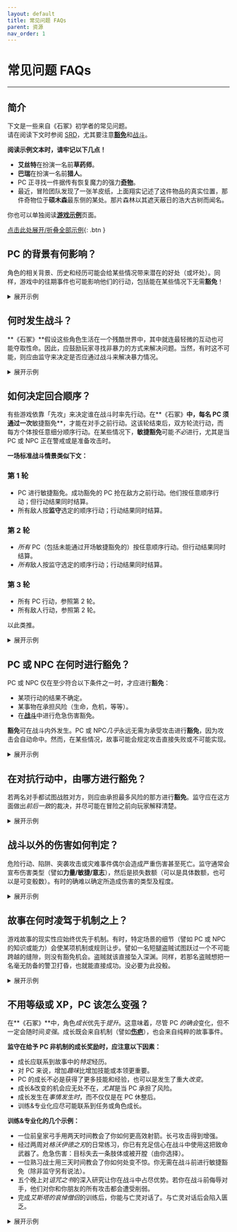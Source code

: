 ```yaml
---
layout: default
title: 常见问题 FAQs
parent: 资源
nav_order: 1
---
```


# 常见问题 FAQs
---

## 简介
下文是一些来自《石冢》初学者的常见问题。  
请在阅读下文时参阅 [SRD](/cairn-srd/)，尤其要注意[**豁免**](/cairn-srd/#豁免)和[战斗](/cairn-srd/#战斗)。

**阅读示例文本时，请牢记以下几点！**
- **艾丝特**在扮演一名前**草药师**。
- **巴瑞**在扮演一名前**猎人**。
- PC 正寻找一件据传有恢复魔力的强力[**奇物**](/cairn-srd/#奇物)。
- 最近，冒险团队发现了一张羊皮纸，上面翔实记述了这件物品的真实位置，那件奇物位于**硕木森**最东侧的某处。那片森林以其遮天蔽日的浩大古树而闻名。

你也可以单独阅读[**游戏示例**](/resources/example-of-play)页面。

<a href='#/' id='expAll' class='exp'>点击此处展开/折叠全部示例</a>{: .btn }

## PC 的背景有何影响？
角色的相关背景、历史和经历可能会给某些情况带来潜在的好处（或坏处）。同样，游戏中的往期事件也可能影响他们的行动，包括能在某些情况下无需**豁免**！

<details markdown="block">
  <summary>
展开示例
 </summary>

**监守**：*「你们花了大半个早晨穿越**硕木森**，砍伐掉悬挂的藤蔓和齐膝高的荆棘。在周遭的灌丛中很容易迷路。更糟的是，太阳完全被头顶的茂密树枝给遮住了。」*

**巴瑞**：*「我的**猎人**背景有用吗？」*

**监守**：*「有用，不过你得每隔几分钟就停下来看看周围的环境，因此进展缓慢。你们继续向东朝目的地前进。」*

**监守**：*「几小时后，你们来到林中的一小块空地，这里非常适合小憩。空地的另一端有一条向东的小径，清晰可见。通往小径的入口被一株大花植物挡住了，它坐在一束孤独的阳光下，从张开的蓝色荚中滴出绿色的汁液。」*

**埃丝特**：*「作为一名前**草药师**，我能认出这株植物吗？」*

**监守**：*「能。你还知道，它大概会因为自然光充沛而过度茁壮。」*

**艾丝特**：*「这些颜色说明了什么？它有毒吗？绿色的汁液是怎么回事？」*

**监守**：*「你观察了这些现象，猜想的确如此，它很可能有毒，因为这些花瓣非常接近狼毒草。」*

**巴瑞**：*「好吧，计划是这样的：我爬到这植物上方的一棵树。把毯子盖在上去遮挡阳光。希望这能让荚合拢！」*

**监守**：*「你小心翼翼地把睡毯铺在树干之间，给下面植物的蓝色荚投下阴影。它们立即开始闭合，刚好可以让一个人小心地挤过去。」*

**艾丝特**：*「好极了。我要小心地摘下一片叶子备用，然后继续前进。」*

**假若所有 PC 都没有相关经验或专业知识怎么办？**
- 假若没有 PC 具有**草药师**背景 ，监守很可能会宣布 PC 对植物的特性一无所知，（希望）玩家们会通过提问和实验来了解更多。
- 假若某名 PC 具有*间接*背景（譬如**猎人**），监守可采用[命运骰](/cairn-srd/#命运骰)，投 1d6。投得越高，PC 就越有可能知晓一些相关或实用的信息。

</details>

## 何时发生战斗？
**《石冢》**假设这些角色生活在一个残酷世界中，其中就连最轻微的互动也可能夺取性命。因此，应鼓励玩家寻找非暴力的方式来解决问题。当然，有时这不可能，则应由监守来决定是否应通过战斗来解决暴力情况。

<details markdown="block">
  <summary>
展开示例
 </summary>

**监守**：*「傍晚时分，你们终于走出了森林边界。从林木线延伸出来，你们几乎要踏入一条将森林一分为二的裂谷。最后，你们到达了**鬼摔沟**，那是一条看上去无边无际的峡谷，没有桥梁可以跨越。从两侧陡峭的岩壁来看，爬下去会非常危险。不幸的是，你们的目标很可能就在对面，在那悬崖与世界边缘的交汇处。附近有一小块空地可供安营扎寨，由一棵种在裂谷边上的浩大橡树遮蔽着。*

**艾丝特**：*「我觉得我们应该先扎营再出发。要是我们必须爬进或绕过这道鸿沟，我期望阳光亮起来！」*

**巴瑞**：*「确实。我想知道最安全的方法是什么？背靠峡谷？」*

**监守**：*「是的，除非发生什么事！顺便问一下，谁值第一班岗？」*

**艾丝特**：*「我值第一班。」*

**监守**：*「你们扎好营，吃了一份口粮。第一班岗值到一半时，你听到一阵树枝折断的声音，从营地西边的**硕木森**传来。你们打算怎么做？」*

**艾丝特**：*「我想踢醒我的战友，这样我就不是孤身一人了，我悄悄地朝着噪音的方向点点头，比了一个安静的手势。」*

**监守**：*「你这样做了，他坐了起来，这时，一对骇人的红眼出现在灌木丛后。」*

**巴瑞**：*「我们对这里的生物了解多少？」*

**监守**：*「你们知道，不论是什么生物在夜晚潜入这片森林，都很可能很危险。你们很可能没时间对即将从那里出来的家伙闲聊。」*

**艾丝特**：*「那我准备战斗。我站起来，拔出剑，准备好面对一切。」*

</details>

## 如何决定回合顺序？
有些游戏依靠「先攻」来决定谁在战斗时率先行动。在**《石冢》**中，每名 PC 须通过一次**敏捷豁免**，才能在对手之前行动。这该轮结束后，双方轮流行动，而每方个体按任意细分顺序行动。在某些情况下，**敏捷豁免**可能*不必*进行，尤其是当 PC 或 NPC 正在警戒或是准备攻击时。

**一场标准战斗情景类似下文：**

### 第 1 轮
- PC 进行敏捷豁免。成功豁免的 PC 抢在敌方之前行动。他们按任意顺序行动；但行动结果同时结算。
- 所有敌人按**监守**选定的顺序行动；行动结果同时结算。

### 第 2 轮
- *所有* PC（包括未能通过开场敏捷豁免的）按任意顺序行动。但行动结果同时结算。
- *所有*敌人按监守选定的顺序行动；行动结果同时结算。

### 第 3 轮
- 所有 PC 行动，参照第 2 轮。
- 所有敌人行动，参照第 2 轮。

以此类推。

<details markdown="block">
  <summary>
展开示例
 </summary>

**监守**：*「一只眼睛闪着红光的驼鹿状生物从营地对面的黑暗树林中冲出。当它直接向你跑来时，身上流下一片雾海, **巴瑞**。**艾丝特**准备就绪，所以她先行动。」*

**巴瑞**：*「我呢？」*

**监守**：*「你得先过一个**敏捷豁免**，看看能否抢在怪物之前行动。」*

**巴瑞**：*「我投 1d20，得出 17。哎呦。」*

**监守**：*「没错，豁免失败。**艾丝特**先行动，然后怪物行动。之后你们俩将按任意顺序再行动，然后又是怪物行动，依此类推。」*

</details>

## PC 或 NPC 在何时进行**豁免**？
PC 或 NPC 仅在至少符合以下条件之一时，才应进行**豁免**：
- 某项行动的结果不确定。
- 某事物在承担风险（生命，危机，等等）。
- 在[**战斗**](/cairn-srd/#危急伤害)中进行危急伤害豁免。

**豁免**可在战斗内外发生。PC 或 NPC*几乎*永远无需为承受攻击进行**豁免**，因为攻击会自动命中。然而，在某些情况，故事可能会规定攻击直接失败或不可能实现。

<details markdown="block">
  <summary>
展开示例
 </summary>

**艾丝特**：*「我们对这只生物有了解吗？」*

**监守**：*「有——它叫[**血驼鹿**](/resources/monsters/blood-elk/)，这是一种因巨大的贪婪或嫉妒而产生的杀人鹿。据你所知，它们非常强大。」*

**艾丝特**：*「我去！!这样的话，我想先用我的行动把伙伴从路上拖开，也许可以拖到你刚才提过的那棵橡树上。」*

**监守**：*「你当时已经站起身准备好了，所以我裁定这一切顺利实现，快到怪物都来不及转变方向。你设法把**巴瑞**拉到了现在已被践踏的营地东面，靠近离**鬼摔沟**只有几步之遥的橡树。现在，轮到**血驼鹿**的回合了。它穿过了**巴瑞**之前的位置，破坏了篝火。它疯狂地摆动着，几乎冲下了悬崖。它回头看向你们俩，眼里闪烁着仇恨的紫光。**巴瑞**，到了你的回合。你需要注意，你只有腰间小刀用于战斗，其他东西都还在营地里。更糕的是，黑暗阻碍了你的视线，你只能看到它火红的眼睛。伤害骰只有 1d4。」*

**巴瑞**：*「我尖叫着，把匕首直直地掷向怪物。我投了 1d4，结果是 1。」*

**监守**：*「小刀从你的手中飞出，划破了怪物头顶的迷雾，落在它身后一步之遥。野兽吃痛地呜呜怒吼，然后蹲下准备再次冲锋。到你们的回合了。按任意顺序行动。」*

**艾丝特**：*「我有个主意：那只怪物刚对**巴瑞**冲锋了，对吗？所以它很有可能再来一次。要是我把绳子的一头抛给**巴瑞**，然后把它绕到附近的树上呢？然后，要是怪物再冲过去踩他，他就可以……跳下悬崖？当然，要抓着绳子。」*

**巴瑞**：*「啊……听起来算是个计划，我觉得。成，就这么来！」*

**为何巴瑞无需豁免就能成功把绳子绕在树上？**  
在一个回合中，PC 可尝试任何行动；只有在满足上述条件之一时，才需要**豁免**。**巴瑞**似乎有理由用绳子绕着大树（只有几英尺远）狂奔，而不会有太大的危险。若是他试图跑到**血驼鹿**附近，或者做了同样不确定或危险的事情，他就会需要**豁免**。

</details>

## 在对抗行动中，由哪方进行豁免？
若两名对手都试图战胜对方，则应由承担最多风险的那方进行**豁免**。监守应在这方面做出*前后一致*的裁决，并尽可能在冒险之前向玩家解释清楚。

<details markdown="block">
   <summary>
 展开示例
  </summary>

**监守**：*「**艾丝特**，你把绳子的一头扔给**巴瑞**，他迅速把绳子绕在橡树上，然后冲向另一侧的悬崖峭壁，对着向他冲锋的怪物吼叫。**埃丝特**握紧一段绳子充当配重，以防他真摔下去。**巴瑞**，既然你已经就位，我允许你做出某种非战斗性反应。」*

**巴瑞**：*「好吧，要是它靠近我，我就站在悬崖边上，随时准备跳出去。」*

**监守**：*「明白了。现在轮到**血驼鹿**的回合了，显然它仍然对你非常生气，**巴瑞**。野兽扬起恶魔般的蹄子，再次向你冲来。你在最后一刹跳下悬崖，竭尽全力抓住绳子。**血驼鹿**在看到目标跳崖的一瞬间试图收回攻击。它会过一个**敏捷豁免**，看看能否成功停下。啊，它投出了 20，从悬崖上滚落到下面的茫茫黑暗中。」*

**为什么血驼鹿没有按照战斗规则进行攻击投骰？**
这次攻击被认为是可能实现，但也非常危险。若该生物使用的是远程攻击或训练有素的近战攻击，那么攻击**巴瑞**的风险就会小得多。不幸的是，它是一只野兽，只能用锋利的蹄子来踩人。

**为什么由血驼鹿进行豁免，而不是也承担了风险的巴瑞？**  
在这个例子中，**血驼鹿**比人类对手面临的风险要大得多，因为：
- 作为一只戏弄的野兽，它很可能不具备创造性思维或解决高级问题的能力。
- 它的一部分主要特点就是体积大和速度快，这些特性很可能会使急刹车变得相当困难。
- 因此，在该情形下，**血驼鹿**没有任何情景或机制方面的优势。

相对而言，**巴瑞**的风险较小：
- 作为一名前猎人，他已经牢牢地建立起了自己在这方面的能力。
- **艾丝特**把绳子绑在一棵树上，自己充当配重。这提供了一个明显的*情境*优势。

若**巴瑞**受伤了，或者缺乏准备时间，那么可以要求**力量豁免**，看看他能否抓住绳子。

</details>

## 战斗以外的伤害如何判定？
危险行动、陷阱、突袭攻击或灾难事件偶尔会造成严重伤害甚至死亡。监守通常会宣布伤害类型（譬如**力量/敏捷/意志**），然后是损失数额（可以是具体数额，也可以是可变骰数）。有时的确难以确定所造成伤害的类型及程度。

<details markdown="block">
  <summary>
展开示例
 </summary>

**监守**：*「与**血驼鹿**遭遇后，你们回到营地，尽量多睡一会儿。破晓时分，你们俩都醒了，准备继续旅行。」*

**艾丝特**：*「好。问题是，我们怎么穿过**鬼摔沟**？我们这边有桥吗？」*

**监守**：*「你们没看见有。在最北边，一丛树木环绕着峡谷，部分挡住了你们的去路；你们需要探索一番才能看到对面。不过，在南面几百米处，你们可以看到一个小岩架从峡谷内突出来，大概有五十英尺深。它形状像是字母『L』，非常靠近另一侧。可能得花些功夫才能爬上去，但似乎是可行的。」*

**巴瑞**：*「我说，我们去岩架那边吧。还带着绳子和岩钉吗？」*

**艾丝特**：*「嗯，我看不出还有什么好办法。咱们走。」*

**监守**：*「沿着峡谷走了半小时后，你们终于来到了岩架上方的一处。在裂谷深处，你们能看到清晨的茫茫雾气，下方则是潺潺的流水。」*

**巴瑞**：*「边缘附近是否有大石头?我想在上面锤一个岩钉，再把绳子绕上去。这样我可以安全地降下峡谷，到岩架上。」*

**监守**：*「你沿着边缘找到一块大石头，然后用锤子把岩顶敲了进去。」*

**巴瑞**：*「很好，我把自己放下来，然后点亮提灯。**艾丝特**会跟上来，我猜。」*

**监守**：*「你小心翼翼地把脚放在岩架上，试了试绳子，然后叫**艾丝特**爬了下来。她也安全到达岩架上之后，你开始打量周围的环境。岩架似乎沿着峡谷内侧蜿蜒而下，几乎延伸到谷底。下面的湍湍水声充斥着整个峡谷。你会把绳子留在回程的路上吗？」*

**艾丝特**：*「不幸的是，没错。我还要在地图上标出我们的位置。谁知道有没有用，但以防万一……好了，我们走吧。」*

**监守**：*「你小心翼翼地沿着岩架前行，将手指探入崖壁以确保安全。经过十五分钟的艰苦跋涉，终于来到了一个挡住前路的小瀑布前。冰冷的水流顺着湿滑的岩石表面流到下方的一个小盆地里。这里的岩壁上长满了青苔，要是你想穿过岩壁，很可能会滑倒。你们打算怎么做？」*

**巴瑞**：*「还有其他出路吗？」*

**监守**：*「据你所知没有。你可以试着爬下去，但那里很黑，很可能会更危险。」*

**巴瑞**：*「好吧，我想我还是去瀑布那边碰碰运气吧，谢谢。**艾丝特**，我走过去时你能帮我拿一下包吗？*

**艾丝特**：*「那你还会带上我吗？不行，谢谢！」*

**监守**：*「你得过一个**敏捷豁免**，看看能否在不滑倒的情况下穿过光滑的路面。」*

**巴瑞**：*「好吧，我把提灯递给**艾丝特**，好空出双手……我投出了 14，失败了。该死。」*

**监守**：*「你从瀑布上滑落，跌入下面充满水的盆地，同时你的手重重地砸在水池边上。你遭受 1d4 敏捷伤害，并且无法用惯用手适当持握物品。这里几乎全黑，但你仍能看到战友的火炬光芒。」*

**非战斗伤害应影响哪些属性?**
- 若受伤影响了身体力量或健康，则减少**力量**。*这不会引发**危急伤害豁免***。**力量**反映了 PC 的健康状况，并应以微妙而有趣的方式反映出来：也许此前无需**豁免**的事情，在现在需要了。
- 若受伤影响了他们的移动、快速反应或精细动作技能方面的能力，则减少**敏捷**。这也经常匹配故事影响；譬如，断指会影响 PC 的撬锁能力。
- 若 PC 的精神、意志力或决心遭受影响，则减少**意志**。特别是在魔法或外表损伤时，考虑到这一点尤其有帮助。譬如，灵魂被奥法能量灼伤的 PC 可能需要**意志**保存才能阅读咒语书。

几点考虑：
- 一种伤痛可能有多个方面：譬如，[**匮乏**](/cairn-srd/#匮乏疲乏)可能会伴随中毒导致的力量损失。同时提供克服疾病的潜在解决方案。
- **豁免**失败会遭受伤害。不要让玩家事后**豁免**。
- 故事中的伤痛和直接机制伤害一样严重。**敏捷**损失会影响角色的反应和速度，但断腿可能会使角色完全无法移动！

</details>

## 故事在何时凌驾于机制之上？
游戏故事的现实性应始终优先于机制。有时，特定场景的细节（譬如 PC 或 NPC 的知识或能力）会使某项机制或规则让步。譬如一名短腿盗贼试图跃过一个不可能跨越的缝隙，则没有豁免机会。盗贼就该直接坠入深渊。同样，若那名盗贼想把一名毫无防备的警卫打昏，也就能直接成功。没必要为此投骰。

<details markdown="block">
  <summary>
展开示例
 </summary>

**巴瑞**：*「哎，真是个馊主意！」我到底该怎么重新上去？除非……嘿，我能看到下方的黑暗多深？」*

**监守**：*「这里没有多少光亮，但有什么东西在你脚下的黑暗中闪烁。若是光线再亮一些，也许就能看清是什么了。」*

**艾丝特**：*「我干嘛不把提灯扔下去呢。这样需要投骰吗？」*

**监守**：*「一般不用。但请记住，他的手还受了点坠落伤。我会说得让他投骰，因为他那边风险最大。」*

**巴瑞**：*「我投出了 3。终于！」*

**监守**：*「**巴瑞**，你顺利接住了提灯。现在你能看清下方的裂谷了。你看到一系列小瀑布、盆地和突出的岩架，一直延伸到谷底的湍急河流。在南方约 50 英尺处，峡谷本身甚至变窄了，可想而知你能从那里跳到对岸！」*

**巴瑞**：*「哈！我就知道是好主意。但我们该怎么下去？」*

**监守**：*「实际上，你可以从你已经站在其中的小水潭里倾泻而下的瀑布滑下去……落差很短，所以就算你的手受伤了，也不会有什么大危险。」*

**艾丝特**：*「那我该怎么下去呢？等会儿，我有主意了。我能看到他，对吗？要是我跳下去……」*

**巴瑞**：*「……我能抓住你吗？该用哪只手？」*

**艾丝特**：*「别傻了。你会是我的着陆点。」*

**监守**：*「你应该知道，由于你的目标实际上是水池，因此没有严重危险，但这并不意味着毫无风险。你需要用双手紧紧抓住墙壁，这将是一段颠簸的旅程。有些东西可能会松动。」*

**艾丝特**：*「好吧，我的敏捷不太高，但也没办法……我投了 13，失败。看见了没，**巴瑞**？不止你倒霉。」*

**监守**：*「你跳下来了，但下坡路不太愉快。你背包里的一件物品被撞掉了，所以我要投一个命运骰……嘿，幸运的 5！好吧，你自己选是什么掉了出来。」*

**艾丝特**：*「要是我能自己选丢了什么……不如就选剩下的火炬吧？别的都太重要了，而且我们还有提灯和灯油。」*

**监守**：*「你们听到小金属碎片在峡谷壁上弹跳的声音，最后落在下面的流水中，溅起一片水花。」*

</details>

## 不用等级或 XP，PC 该怎么变强？
在**《石冢》**中，角色*成长*优先于*提升*。这意味着，尽管 PC *的确会*变化，但不一定会随时间*变强*。成长既会来自机制（譬如[**伤疤**](/cairn-srd/#伤疤)），也会来自纯粹的故事事件。

**监守在给予 PC 非机制的成长奖励时，应注意以下因素：**
- 成长应联系到故事中的*特定*经历。
- 对 PC 来说，增加*趣味*比增加技能或本领更重要。
- PC 的成长不必是获得了更多技能和经验，也可以是发生了重大*改变*。
- 成长&改变的机会应无处不在，*尤其*是当 PC 承担了风险。
- 成长发生在*事情发生时*，而不仅仅是在 PC 休整后。
- 训练&专业化应尽可能联系到任务或角色成长。

**训练&专业化的几个示例：**
- 一位前皇家弓手用两天时间教会了你如何更高效射箭。长弓攻击得到增强。
- 经过两周对*格沃伊德之刃*的日常练习，你已有充足信心在战斗中使用这把致命武器了。危急伤害：目标失去一条肢体或被开膛（由你选择）。
- 一位熟习战士用三天时间教会了你如何处变不惊。你无需在战斗前进行敏捷豁免（除非监守另有说法）。
- 五个晚上对*诅咒之书*的深入研究让你在战斗中占尽优势。若你在战斗前侮辱对手，他们对你和你朋友的所有攻击都会遭受削弱。
- 完成*艾斯塔的哀悼僧侣*的训练后，你能与亡灵对话了。与亡灵对话后会陷入匮乏。


<details markdown="block">
  <summary>
展开示例
 </summary>

**监守**：*「渐渐地，你们走进了近乎全然漆黑的峡谷。」你们的提灯足够明亮，不仅能确保安全旅行，还能作为闪亮的灯塔，指引可能在下方的任何人或物。幸运的是，至少现在看来，你们孤身在此。最终，下方河水的咆哮声开始淹没你们的声音。」*

**艾丝特**：*「唉，我有种不祥的预感。我们要往下走多远？」*

**监守**：*「实际上，你就在河床上面。你小心翼翼地把脚踏在光滑的石面上，高举提灯，看着水面闪闪发光，几乎是在回应你。你们离刚才看到的岩架也只有几十英尺远了。」*

**艾丝特**：*「我们觉得从那里穿过会有多危险？」*

**监守**：*「你们得跳过去。水流就在下方冲刷，所以你们会软着陆。河流看起来也很汹涌。*

**艾丝特**：*「你之前说河水闪闪发光仿佛是在回应，那是什么意思？我不准备与智能河流打交道。」*

**监守**：*「你不能完全确定，但看起来里面可能有活物。作为一名前草药师，你已知晓生物性发光的植物。」*

**巴瑞**：*「植物？咱们能对付植物。我们干嘛不蹚过这条河呢？」*

**艾丝特**：*「嗯，这也许是个好主意。等等，隐藏的岩石之类怎么办？」*

**监守**：*「当然，你们可以试试。这里似乎也看不到太多伸出来的岩石。」*

**艾丝特**：*「这次我先来。你用你的好手把提灯举起来，**巴瑞**。」*

**巴瑞**：*「好主意。要是有东西从河里蹿出来想吃你，我也会喊叫的。」*

**监守**：*「你踏入湍急的河流。它拉扯着你的双腿，但除此之外，你感觉自己足够强壮，无需辅助即可穿越。渐渐地，你开始了旅程；每走一步，你都能看到五颜六色的植物——也许是藻类——仿佛回应一般随着你的脚步而发光、移动。也可能只是光线在作祟。」*

**艾丝特**：*「呃……我能感觉到它们吗？」*

**监守**：*「只感觉到河水的湿润。也许是隐约的痒痒，但那可能是芦苇。它们似乎对你的每一步都有反应。」*

**艾丝特**：*「有意思。要是我没有任何危险，也许会摸摸看。我们的光线足够我们看到河对岸吗？」*

**监守**：*「接近了。当**巴瑞**看到前方水域有东西在移动时，你们已经走过了一半路程。它浑身漆黑光滑，就像鳗鱼一样。它也有大概 5 英尺长。」*

**巴瑞**：*「我警告她往后退。」*

**艾丝特**：*「我能跑得过这东西吗？」*

**监守**：*「嗯……你得过一个敏捷豁免。」*

**艾丝特**：*「抱歉，**巴瑞**，我想看看我能不能跑得过它。等我回到陆地上，我们再想办法送你过去。好了，开始吧……好耶，是 2！我冲过去。」*

**监守**：*「你猛地加快步伐，在水上冲刺，溅起大片水花。每步跃动，你的脚都会扰乱里面五彩缤纷的生物。水开始在你的脚踝周围剧烈翻滚。前方，鳗鱼状的生物飞快地游开了，似乎在回应着什么。你终于抵达了对岸，身后是汩汩流淌的河水。当你跃出水面时，一些生物性发光物质粘在了你的右脚踝上。站在干燥的地面上，你似乎无法踢开它。它不会伤害你或任何东西，但感觉就像在你的脚踝上作了画一样。」*

**艾丝特**：*「该死！那滋味如何？另外，我在河的这一边看到了什么？」*

**监守**：*「感觉有点湿，但除此之外就像皮肤上的纹身一样。就像它是你的一部分。你现在所站的河岸几乎与对岸完全相同；要了解更多，你得进行一番探索。」*

**艾丝特**：*「我觉得，要是这基本无害的话，我暂且可以忽略它。**巴瑞**，你该怎么穿越这些鳗鱼作乱的漩涡？也许从更下面的岩架下去？」*

**巴瑞**：*「可行。你还剩多少火炬？我不想在去那边的时候让你身处黑暗。你也可以跟着我往下走一段儿，虽然光线可能不太好。*。

**艾丝特**：*「不幸的是，我全没了。不过，如果我跟着你，也许我能在这头做点什么，帮你跳过那个岩架？」*

**监守**：*「你们在湍急河流的两侧并行，**巴瑞**的灯光勉强照亮了你们的道路。**艾丝特<**，你必须紧贴河岸或避免踏入未知的阴影，这对你来说尤为困难。」*

**艾丝特**：*「若是我离河流够近，我想再研究一下。我还能看到漩涡状的生物性发光植物之类的吗？」*

**监守**：*「是的，它们似乎在跟随你。有趣的是，它们移动时发出的光亮几乎让你足以看到河中的景象。」*

**巴瑞**：*「那很好。也许现在你可以留意一下还有没有鳗鱼了？那我呢？当我踏步深入这座鸟不拉屎的峡谷时，我看到了什么？」*

**监守**：*「当你越来越靠近之前看到的突起岩架时，河岸一侧的墙壁就会随之变窄；事实上，你开始感觉被挤得很紧。幸运的是，你足够瘦小，勉强能爬到岩架上，它完全挡住了你的前路。」*

**艾丝特**：*「从我这边河岸能看到什么？我还在被迫拥抱河岸吗？」*

**监守**：*「从你这一端看，峡谷并不狭窄，这意味着从你所在的地方继续前进很容易，当然，你会远离光线。但更重要的是，你可以看到岩架曾延伸到河对岸，因为对岸也伸出了一个作为对称的岩架。但两者之间存在巨大裂隙。也许它在过去的什么时候倒塌了？总之，**巴瑞**可以试着爬上岩架，或者进入河道，在周围移动。至少这次不用绕过黏糊糊的瀑布了！*

**巴瑞**：*「假设我可以轻松地攀登这个东西，我会说：让我们开始吧。」*

**监守**：*「你先把灯放上去，再引体向上，就轻松上去了。现在，你只需要穿越过去。」*

**巴瑞**：*「快问快答，河中心裂隙处的水是怎样的？」*

**监守**：*「从这里很难分辨，但若是你走近一点，可能会看得更清楚。不过**艾丝特**一直在注视着河水，她可以看到河水正在以环形快速流动。」*

**艾丝特**：*「这些是鳗鱼，对吧？我打赌就是鳗鱼。我的生物性朋友们现在在做什么？」*

**监守**：*「俯瞰岸边的水域，你会发现所有生物性发光的生物都逃走了，似乎是在害怕这一段河流。」*

**艾丝特**：*「嗯……好吧，我有个想法。**巴瑞**，你应该把提灯放在『桥』的裂中间，看看会发生什么。」*

**巴瑞**：*「恶，好吧。我小心翼翼地走到河中间的『桥』上，然后躺下，把提灯挂在桥边——但也只是刚刚好。我希望这里尽可能安全。」*

**监守**：*「当你放下提灯的那一刻，一条滑溜溜的黑鳗鱼跃入空中，用针一样的牙齿咬住提灯。不过，你很快就把它救回来了。鳗鱼溅回水中。」*

**巴瑞**：*「哇！太可怕了。我猜我需要豁免才能跳过去，对吗？」*

**监守**：*「除非你有更好的主意，是的。」*

**艾丝特**：*「我有主意。嘿，**巴瑞**，你为何不把那盏灯熄灭呢？」*

**巴瑞**：*「熄了。然后呢？」*

**监守**：*「你熄掉提灯。在黑暗中眨了眨眼，双眼逐渐适应了。突然，你看到远处的海岸上开始闪烁着光芒，**艾丝特**正站在那里。是她的脚踝，像蜡烛一样亮着！」*

**艾丝特**：*「等等，我现在能发光了？我成了人型火炬？」*

**监守**：*「在完全黑暗中，是的。祝愿你不用再到黑暗里乱逛了。」*

**巴瑞**：*「好吧，这很酷。所以鳗鱼喜欢光，对吗？这令我有了主意……」*

</details>


<script src="/js/expand-all.js"></script>
